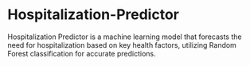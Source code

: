 # Hospitalization-Predictor
Hospitalization Predictor is a machine learning model that forecasts the need for hospitalization based on key health factors, utilizing Random Forest classification for accurate predictions.
